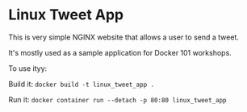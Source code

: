 # Linux Tweet App

This is very simple NGINX website that allows a user to send a tweet.

It's mostly used as a sample application for Docker 101 workshops.

To use ityy:

Build it:
`docker build -t linux_tweet_app .`

Run it:
`docker container run --detach -p 80:80 linux_tweet_app`
